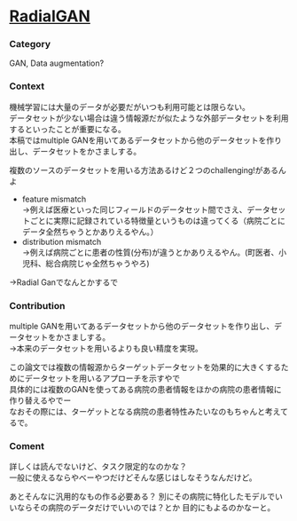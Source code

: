 # [RadialGAN](https://arxiv.org/pdf/1802.06403.pdf)

### Category  
GAN, Data augmentation?  
  
### Context  
機械学習には大量のデータが必要だがいつも利用可能とは限らない。  
データセットが少ない場合は違う情報源だが似たような外部データセットを利用するといったことが重要になる。  
本稿ではmultiple GANを用いてあるデータセットから他のデータセットを作り出し、データセットをかさましする。  

複数のソースのデータセットを用いる方法あるけど２つのchallenging!があるんよ  
* feature mismatch  
→例えば医療といった同じフィールドのデータセット間でさえ、データセットごとに実際に記録されている特徴量というものは違ってくる（病院ごとにデータ全然ちゃうとかありえるやん。）  
* distribution mismatch  
→例えば病院ごとに患者の性質(分布)が違うとかありえるやん。(町医者、小児科、総合病院じゃ全然ちゃうやろ)  

→Radial Ganでなんとかするで  
  
### Contribution  
multiple GANを用いてあるデータセットから他のデータセットを作り出し、データセットをかさましする。  
→本来のデータセットを用いるよりも良い精度を実現。  

この論文では複数の情報源からターゲットデータセットを効果的に大きくするためにデータセットを用いるアプローチを示すやで  
具体的には複数のGANを使ってある病院の患者情報をほかの病院の患者情報に作り替えるやでー  
なおその際には、ターゲットとなる病院の患者特性みたいなのもちゃんと考えてるで。  

### Coment  
詳しくは読んでないけど、タスク限定的なのかな？  
一般に使えるならやべーやつだけどそんな感じはしなそうなんだけど。

あとそんなに汎用的なもの作る必要ある？
別にその病院に特化したモデルでいいならその病院のデータだけでいいのでは？とか
目的にもよるのかなーと。
